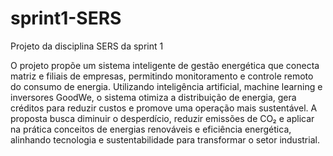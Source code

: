 # sprint1-SERS
Projeto da disciplina SERS da sprint 1

O projeto propõe um sistema inteligente de gestão energética que conecta matriz e filiais de empresas, permitindo monitoramento e controle remoto do consumo de energia. Utilizando inteligência artificial, machine learning e inversores GoodWe, o sistema otimiza a distribuição de energia, gera créditos para reduzir custos e promove uma operação mais sustentável. A proposta busca diminuir o desperdício, reduzir emissões de CO₂ e aplicar na prática conceitos de energias renováveis e eficiência energética, alinhando tecnologia e sustentabilidade para transformar o setor industrial.
